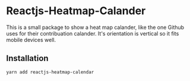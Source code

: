 # Reactjs-Heatmap-Calander

This is a small package to show a heat map calander, like the one Github uses for their contribuation calander.
It's orientation is vertical so it fits mobile devices well.

## Installation

```
yarn add reactjs-heatmap-calendar
```
